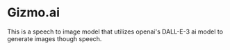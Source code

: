 # Gizmo.ai
This is a speech to image model that utilizes openai's DALL-E-3 ai model to generate images though speech. 